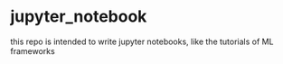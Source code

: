 # jupyter_notebook
this repo is intended to write jupyter notebooks, like the tutorials of ML frameworks
